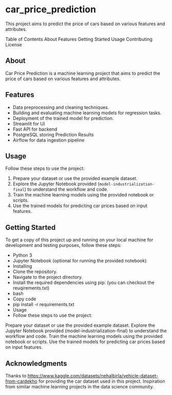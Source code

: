 # car_price_prediction
This project aims to predict the price of cars based on various features and attributes.

Table of Contents
About
Features
Getting Started
Usage
Contributing
License


## About

Car Price Prediction is a machine learning project that aims to predict the price of cars based on various features and attributes.

## Features

- Data preprocessing and cleaning techniques.
- Building and evaluating machine learning models for regression tasks.
- Deployment of the trained model for prediction.
- Streamlit for UI
- Fast API for backend 
- PostgreSQL storing Prediction Results
- Airflow for data ingestion pipeline 


## Usage

Follow these steps to use the project:

1. Prepare your dataset or use the provided example dataset.
2. Explore the Jupyter Notebook provided (`model-industrialization-final`) to understand the workflow and code.
3. Train the machine learning models using the provided notebook or scripts.
4. Use the trained models for predicting car prices based on input features.


## Getting Started

To get a copy of this project up and running on your local machine for development and testing purposes, follow these steps:

- Python 3
- Jupyter Notebook (optional for running the provided notebook)
- Installing
- Clone the repository.
- Navigate to the project directory.
- Install the required dependencies using pip: (you can checkout the reuqirements.txt)
- bash
- Copy code
- pip install -r requirements.txt
- Usage
- Follow these steps to use the project:

Prepare your dataset or use the provided example dataset.
Explore the Jupyter Notebook provided (model-industrialization-final) to understand the workflow and code.
Train the machine learning models using the provided notebook or scripts.
Use the trained models for predicting car prices based on input features.

## Acknowledgments
Thanks to https://www.kaggle.com/datasets/nehalbirla/vehicle-dataset-from-cardekho for providing the car dataset used in this project.
Inspiration from similar machine learning projects in the data science community.





